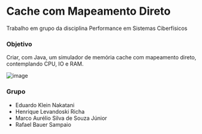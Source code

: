 # Cache com Mapeamento Direto

Trabalho em grupo da disciplina Performance em Sistemas Ciberfísicos

### Objetivo

Criar, com Java, um simulador de memória cache com mapeamento direto, contemplando CPU, IO e RAM.

![image](https://user-images.githubusercontent.com/55983395/191383184-e4939433-5d18-4bd5-84c9-87eb045dbffc.png)


### Grupo

* Eduardo Klein Nakatani
* Henrique Levandoski Richa
* Marco Aurélio Silva de Souza Júnior
* Rafael Bauer Sampaio

